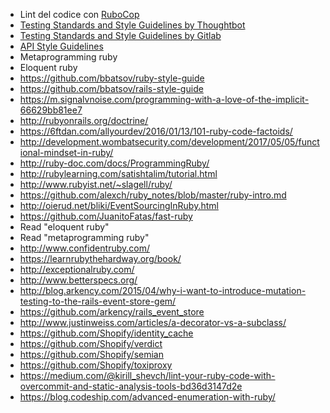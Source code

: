 * Lint del codice con [RuboCop](https://github.com/bbatsov/rubocop)
* [Testing Standards and Style Guidelines by Thoughtbot](https://github.com/thoughtbot/guides/tree/master/style/testing)
* [Testing Standards and Style Guidelines by Gitlab](https://gitlab.com/gitlab-org/gitlab-ce/blob/master/doc/development/testing.md)
* [API Style Guidelines](https://gitlab.com/gitlab-org/gitlab-ce/blob/master/doc/development/api_styleguide.md)
* Metaprogramming ruby
* Eloquent ruby
* https://github.com/bbatsov/ruby-style-guide
* https://github.com/bbatsov/rails-style-guide
* https://m.signalvnoise.com/programming-with-a-love-of-the-implicit-66629bb81ee7
* http://rubyonrails.org/doctrine/
* https://6ftdan.com/allyourdev/2016/01/13/101-ruby-code-factoids/
* http://development.wombatsecurity.com/development/2017/05/05/functional-mindset-in-ruby/
* http://ruby-doc.com/docs/ProgrammingRuby/
* http://rubylearning.com/satishtalim/tutorial.html
* http://www.rubyist.net/~slagell/ruby/
* https://github.com/alexch/ruby_notes/blob/master/ruby-intro.md
* http://oierud.net/bliki/EventSourcingInRuby.html
* https://github.com/JuanitoFatas/fast-ruby
* Read "eloquent ruby"
* Read "metaprogramming ruby"
* http://www.confidentruby.com/
* https://learnrubythehardway.org/book/
* http://exceptionalruby.com/
* http://www.betterspecs.org/
* http://blog.arkency.com/2015/04/why-i-want-to-introduce-mutation-testing-to-the-rails-event-store-gem/
* https://github.com/arkency/rails_event_store
* http://www.justinweiss.com/articles/a-decorator-vs-a-subclass/
* https://github.com/Shopify/identity_cache
* https://github.com/Shopify/verdict
* https://github.com/Shopify/semian
* https://github.com/Shopify/toxiproxy
* https://medium.com/@kirill_shevch/lint-your-ruby-code-with-overcommit-and-static-analysis-tools-bd36d3147d2e
* https://blog.codeship.com/advanced-enumeration-with-ruby/
